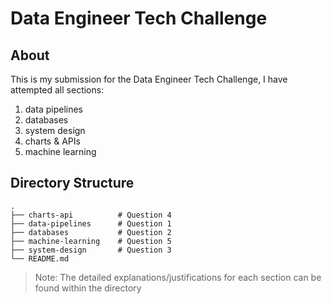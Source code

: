 # Data Engineer Tech Challenge

## About

This is my submission for the Data Engineer Tech Challenge, I have attempted all sections:
1. data pipelines
2. databases
3. system design
4. charts & APIs
5. machine learning

## Directory Structure
    .
    ├── charts-api          # Question 4
    ├── data-pipelines      # Question 1
    ├── databases           # Question 2
    ├── machine-learning    # Question 5
    ├── system-design       # Question 3
    └── README.md

> Note: The detailed explanations/justifications for each section can be found within the directory